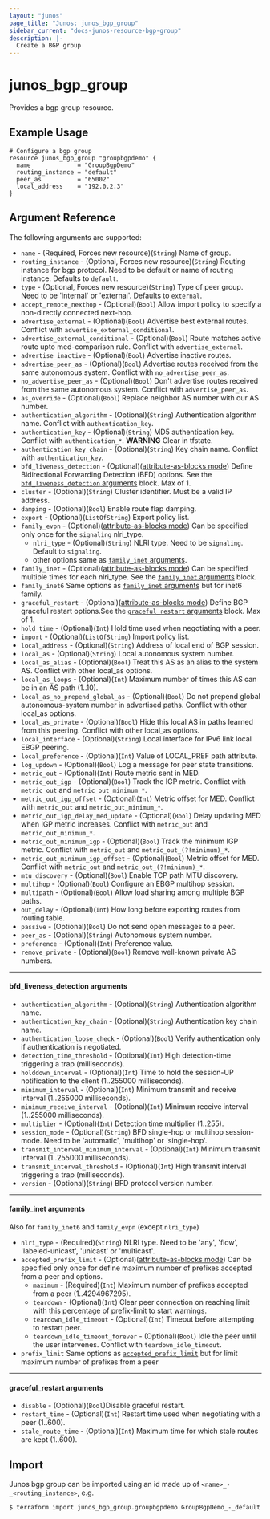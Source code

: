 ```yaml
---
layout: "junos"
page_title: "Junos: junos_bgp_group"
sidebar_current: "docs-junos-resource-bgp-group"
description: |-
  Create a BGP group
---
```


# junos_bgp_group

Provides a bgp group resource.

## Example Usage

```hcl
# Configure a bgp group
resource junos_bgp_group "groupbgpdemo" {
  name             = "GroupBgpDemo"
  routing_instance = "default"
  peer_as          = "65002"
  local_address    = "192.0.2.3"
}
```

## Argument Reference

The following arguments are supported:

* `name` - (Required, Forces new resource)(`String`) Name of group.
* `routing_instance` - (Optional, Forces new resource)(`String`) Routing instance for bgp protocol. Need to be default or name of routing instance. Defaults to `default`.
* `type` - (Optional, Forces new resource)(`String`) Type of peer group. Need to be 'internal' or 'external'. Defaults to `external`.
* `accept_remote_nexthop` - (Optional)(`Bool`) Allow import policy to specify a non-directly connected next-hop.
* `advertise_external` - (Optional)(`Bool`) Advertise best external routes. Conflict with `advertise_external_conditional`.
* `advertise_external_conditional` - (Optional)(`Bool`) Route matches active route upto med-comparison rule. Conflict with `advertise_external`.
* `advertise_inactive` - (Optional)(`Bool`) Advertise inactive routes.
* `advertise_peer_as` - (Optional)(`Bool`) Advertise routes received from the same autonomous system. Conflict with `no_advertise_peer_as`.
* `no_advertise_peer_as` - (Optional)(`Bool`) Don't advertise routes received from the same autonomous system. Conflict with `advertise_peer_as`.
* `as_override` - (Optional)(`Bool`) Replace neighbor AS number with our AS number.
* `authentication_algorithm` - (Optional)(`String`) Authentication algorithm name. Conflict with `authentication_key`.
* `authentication_key` - (Optional)(`String`) MD5 authentication key. Conflict with `authentication_*`.
**WARNING** Clear in tfstate.
* `authentication_key_chain` - (Optional)(`String`) Key chain name. Conflict with `authentication_key`.
* `bfd_liveness_detection` - (Optional)([attribute-as-blocks mode](https://www.terraform.io/docs/configuration/attr-as-blocks.html)) Define Bidirectional Forwarding Detection (BFD) options. See the [`bfd_liveness_detection` arguments](#bfd_liveness_detection-arguments) block. Max of 1.
* `cluster` - (Optional)(`String`) Cluster identifier. Must be a valid IP address.
* `damping` - (Optional)(`Bool`) Enable route flap damping.
* `export` - (Optional)(`ListOfString`) Export policy list.
* `family_evpn` - (Optional)([attribute-as-blocks mode](https://www.terraform.io/docs/configuration/attr-as-blocks.html)) Can be specified only once for the `signaling` nlri_type.
  * `nlri_type` - (Optional)(`String`) NLRI type. Need to be `signaling`. Default to `signaling`.
  * other options same as [`family_inet` arguments](#family_inet-arguments).
* `family_inet` - (Optional)([attribute-as-blocks mode](https://www.terraform.io/docs/configuration/attr-as-blocks.html)) Can be specified multiple times for each nlri_type.
See the [`family_inet` arguments](#family_inet-arguments) block.
* `family_inet6` Same options as [`family_inet` arguments](#family_inet-arguments) but for inet6 family.
* `graceful_restart` - (Optional)([attribute-as-blocks mode](https://www.terraform.io/docs/configuration/attr-as-blocks.html)) Define BGP graceful restart options.See the [`graceful_restart` arguments](#graceful_restart-arguments) block. Max of 1.
* `hold_time` - (Optional)(`Int`) Hold time used when negotiating with a peer.
* `import` - (Optional)(`ListOfString`) Import policy list.
* `local_address` - (Optional)(`String`) Address of local end of BGP session.
* `local_as` - (Optional)(`String`) Local autonomous system number.
* `local_as_alias` - (Optional)(`Bool`) Treat this AS as an alias to the system AS. Conflict with other local_as options.
* `local_as_loops` - (Optional)(`Int`) Maximum number of times this AS can be in an AS path (1..10).
* `local_as_no_prepend_global_as` - (Optional)(`Bool`) Do not prepend global autonomous-system number in advertised paths. Conflict with other local_as options.
* `local_as_private` - (Optional)(`Bool`) Hide this local AS in paths learned from this peering. Conflict with other local_as options.
* `local_interface` - (Optional)(`String`) Local interface for IPv6 link local EBGP peering.
* `local_preference` - (Optional)(`Int`) Value of LOCAL_PREF path attribute.
* `log_updown` - (Optional)(`Bool`) Log a message for peer state transitions.
* `metric_out` - (Optional)(`Int`) Route metric sent in MED.
* `metric_out_igp` - (Optional)(`Bool`) Track the IGP metric. Conflict with `metric_out` and `metric_out_minimum_*`.
* `metric_out_igp_offset` - (Optional)(`Int`) Metric offset for MED. Conflict with `metric_out` and `metric_out_minimum_*`.
* `metric_out_igp_delay_med_update` - (Optional)(`Bool`) Delay updating MED when IGP metric increases. Conflict with `metric_out` and `metric_out_minimum_*`.
* `metric_out_minimum_igp` - (Optional)(`Bool`) Track the minimum IGP metric. Conflict with `metric_out` and `metric_out_(?!minimum)_*`.
* `metric_out_minimum_igp_offset` - (Optional)(`Bool`) Metric offset for MED. Conflict with `metric_out` and `metric_out_(?!minimum)_*`.
* `mtu_discovery` - (Optional)(`Bool`) Enable TCP path MTU discovery.
* `multihop` - (Optional)(`Bool`) Configure an EBGP multihop session.
* `multipath` - (Optional)(`Bool`) Allow load sharing among multiple BGP paths.
* `out_delay` - (Optional)(`Int`) How long before exporting routes from routing table.
* `passive` - (Optional)(`Bool`) Do not send open messages to a peer.
* `peer_as` - (Optional)(`String`) Autonomous system number.
* `preference` - (Optional)(`Int`) Preference value.
* `remove_private` - (Optional)(`Bool`) Remove well-known private AS numbers.

---
#### bfd_liveness_detection arguments
* `authentication_algorithm` - (Optional)(`String`) Authentication algorithm name.
* `authentication_key_chain` - (Optional)(`String`) Authentication key chain name.
* `authentication_loose_check`  - (Optional)(`Bool`) Verify authentication only if authentication is negotiated.
* `detection_time_threshold` - (Optional)(`Int`) High detection-time triggering a trap (milliseconds).
* `holddown_interval` - (Optional)(`Int`) Time to hold the session-UP notification to the client (1..255000 milliseconds).
* `minimum_interval` - (Optional)(`Int`) Minimum transmit and receive interval (1..255000 milliseconds).
* `minimum_receive_interval` - (Optional)(`Int`) Minimum receive interval (1..255000 milliseconds).
* `multiplier` - (Optional)(`Int`) Detection time multiplier (1..255).
* `session_mode` - (Optional)(`String`) BFD single-hop or multihop session-mode. Need to be 'automatic', 'multihop' or 'single-hop'.
* `transmit_interval_minimum_interval` - (Optional)(`Int`) Minimum transmit interval (1..255000 milliseconds).
* `transmit_interval_threshold` - (Optional)(`Int`) High transmit interval triggering a trap (milliseconds).
* `version` - (Optional)(`String`) BFD protocol version number.

---
#### family_inet arguments
Also for `family_inet6` and `family_evpn` (except `nlri_type`)

* `nlri_type` - (Required)(`String`) NLRI type. Need to be 'any', 'flow', 'labeled-unicast', 'unicast' or 'multicast'.
* `accepted_prefix_limit` - (Optional)([attribute-as-blocks mode](https://www.terraform.io/docs/configuration/attr-as-blocks.html)) Can be specified only once for define maximum number of prefixes accepted from a peer and options.
  * `maximum` - (Required)(`Int`) Maximum number of prefixes accepted from a peer (1..4294967295).
  * `teardown` - (Optional)(`Int`) Clear peer connection on reaching limit with this percentage of prefix-limit to start warnings.
  * `teardown_idle_timeout` - (Optional)(`Int`) Timeout before attempting to restart peer.
  * `teardown_idle_timeout_forever`  - (Optional)(`Bool`) Idle the peer until the user intervenes. Conflict with `teardown_idle_timeout`.
* `prefix_limit` Same options as [`accepted_prefix_limit`](#accepted_prefix_limit) but for limit maximum number of prefixes from a peer

---
#### graceful_restart arguments
* `disable` - (Optional)(`Bool`)Disable graceful restart.
* `restart_time` - (Optional)(`Int`) Restart time used when negotiating with a peer (1..600).
* `stale_route_time` - (Optional)(`Int`) Maximum time for which stale routes are kept (1..600).

## Import

Junos bgp group can be imported using an id made up of `<name>_-_<routing_instance>`, e.g.

```
$ terraform import junos_bgp_group.groupbgpdemo GroupBgpDemo_-_default
```
